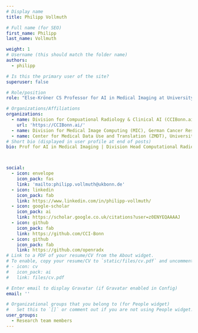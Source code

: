 ```yaml
---
# Display name
title: Philipp Vollmuth

# Full name (for SEO)
first_name: Philipp
last_name: Vollmuth

weight: 1
# Username (this should match the folder name)
authors:
  - philipp

# Is this the primary user of the site?
superuser: false

# Role/position
role: "Else-Kröner CS Professor for AI in Medical Imaging at University of Bonn / Secondary Affiliations: ZMDT@Uni-Bonn, MIC@DKFZ Heidelberg"

# Organizations/Affiliations
organizations:
  - name: Division for Compuational Radiology & Clinical AI (CCIBonn.ai), University Hospital Bonn
    url: 'https://CCIBonn.ai/'
  - name: Division for Medical Image Computing (MIC), German Cancer Research Center (DKFZ) Heidelberg
  - name: Center for Medical Data Use and Translation (ZMDT), University of Bonn
# Short bio (displayed in user profile at end of posts)
bio: Prof for AI in Medical Imaging | Division Head Computational Radiology & Clinical AI | CCIBonn.ai



social:
  - icon: envelope
    icon_pack: fas
    link: 'mailto:philipp.vollmuth@ukbonn.de'
  - icon: linkedin
    icon_pack: fab
    link: https://www.linkedin.com/in/philipp-vollmuth/
  - icon: google-scholar
    icon_pack: ai
    link: https://scholar.google.co.uk/citations?user=z0ENYEQAAAAJ
  - icon: github
    icon_pack: fab
    link: https://github.com/CCI-Bonn
  - icon: github
    icon_pack: fab
    link: https://github.com/openradx
# Link to a PDF of your resume/CV from the About widget.
# To enable, copy your resume/CV to `static/files/cv.pdf` and uncomment the lines below.
# - icon: cv
#   icon_pack: ai
#   link: files/cv.pdf

# Enter email to display Gravatar (if Gravatar enabled in Config)
email: ''

# Organizational groups that you belong to (for People widget)
#   Set this to `[]` or comment out if you are not using People widget.
user_groups:
  - Research team members
---
```



